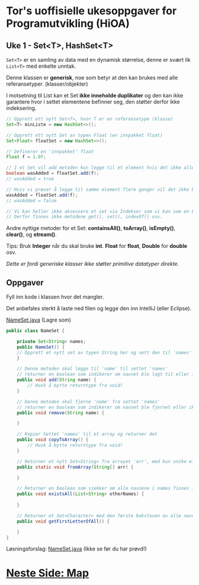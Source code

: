 # Tor's uoffisielle ukesoppgaver for Programutvikling (HiOA)
## Uke 1 - Set\<T\>, HashSet\<T\>
`Set<T>` er en samling av data med en dynamisk størrelse, denne er svært lik `List<T>` med enkelte unntak.

Denne klassen er **generisk**, noe som betyr at den kan brukes med alle referansetyper. (klasser/objekter)

I motsetning til List<T> kan et Set **ikke inneholde duplikater** og den kan ikke garantere hvor i settet elementene befinner seg, den støtter derfor ikke indeksering.

```java
// Opprett ett nytt Set<T>, hvor T er en referansetype (klasse)
Set<T> minListe = new HashSet<>();

// Opprett ett nytt Set av typen Float (en innpakket float)
Set<Float> floatSet = new HashSet<>();

// Definerer en 'innpakket' float
Float f = 1.0f;

// I et Set vil add metoden kun legge til et element hvis det ikke allerede finnes.
boolean wasAdded = floatSet.add(f);
// wasAdded = true

// Hvis vi prøver å legge til samme element flere ganger vil det ikke bli lagt til
wasAdded = floatSet.add(f);
// wasAdded = false

// Vi kan heller ikke aksessere et set via Indekser som vi kan som en List<T>
// Derfor finnes ikke metodene get(), set(), indexOf() osv.

```
Andre nyttige metoder for et Set: **containsAll()**, **toArray()**, **isEmpty()**, **clear()**, og **stream()**.

Tips: Bruk **Integer** når du skal bruke **int**. **Float** for **float**, **Double** for **double** osv.


*Dette er fordi generiske klasser ikke støtter primitive datatyper direkte.*  

## Oppgaver
Fyll inn kode i klassen hvor det mangler.

Det anbefales sterkt å laste ned filen og legge den inn IntelliJ (eller Eclipse).

[NameSet.java](http://nudua.com/files/NameCollection.java) (Lagre som)

```java
public class NameSet {

    private Set<String> names;
    public NameSet() {
	// Opprett et nytt set av typen String her og sett den til 'names' variabelen.
    }

    // Denne metoden skal legge til 'name' til settet 'names'
    // returner en boolean som indikerer om navnet ble lagt til eller ikke
    public void add(String name) {
        // Husk å bytte returntype fra void!
    }

    // Denne metoden skal fjerne 'name' fra settet 'names'
    // returner en boolean som indikerer om navnet ble fjernet eller ikke
    public void remove(String name) {

    }

    // Kopier Settet 'names' til et array og returner det
    public void copyToArray() {
        // Husk å bytte returntype fra void!
    }

    // Returner et nytt Set<String> fra arrayet 'arr', med kun unike elementer
    public static void fromArray(String[] arr) {

    }

    // Returner en boolean som sjekker om alle navnene i names finnes i peopleSet
    public void existsAll(List<String> otherNames) {
        
    }

    // Returner et Set<Character> med den første bokstaven av alle navnene
    public void getFirstLetterOfAll() {

    }
}
```
Løsningsforslag: [NameSet.java](http://nudua.com/files/NameCollection.java) (Ikke se før du har prøvd!)


# [Neste Side: Map](https://github.com/Nudua/programutvikling/blob/master/uke1/map.md) #